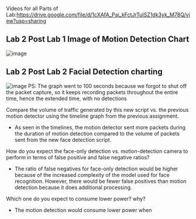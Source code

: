 Videos for all Parts of Lab:https://drive.google.com/file/d/1cXAfA_Pai_kFctJrTuISZ1dk3yk_M78Q/view?usp=sharing

## Lab 2 Post Lab 1 Image of Motion Detection Chart
 ![image](https://github.com/jaiecodes/CS437_Post_Labs/assets/72780632/a507c707-9642-4521-a6f4-174646e4e178)


## Lab 2 Post Lab 2 Facial Detection charting
![image](https://github.com/jaiecodes/CS437_Post_Labs/assets/72780632/39db0ed9-ebf2-4c8e-9c78-540aada2a368)
PS: The graph went to 100 seconds because we forgot to shut off the packet capture, so it keeps recording packets throughout the entire time, hence the extended time, with no detections

Compare the volume of traffic generated by this new script vs. the previous motion detector using the timeline graph from the previous assignment.
* As seen in the timelines, the motion detector sent more packets during the duration of motion detection compared to the volume of packets sent from the new face detection script. 

How do you expect the face-only detection vs. motion-detection camera to perform in terms of false positive and false negative ratios?
* The ratio of false negatives for face-only detection would be higher because of the increased complexity of the model used for face recognition. However, there would be fewer false positives than motion detection because it does additional processing. 

Which one do you expect to consume lower power? why?
* The motion detection would consume lower power when




